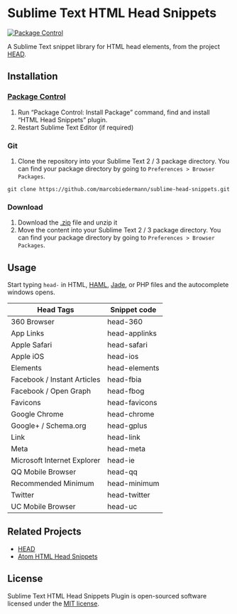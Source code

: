 # Sublime Text HTML Head Snippets

[![Package Control](https://img.shields.io/packagecontrol/dt/HTML%20Head%20Snippets.svg)](https://packagecontrol.io/packages/HTML%20Head%20Snippets)

A Sublime Text snippet library for HTML head elements, from the project [HEAD](https://github.com/joshbuchea/HEAD).

## Installation

### [Package Control](https://packagecontrol.io/)

1. Run “Package Control: Install Package” command, find and install “HTML Head Snippets” plugin.
1. Restart Sublime Text Editor (if required)

### Git

1. Clone the repository into your Sublime Text 2 / 3 package directory. You can find your package directory by going to `Preferences > Browser Packages`.

```
git clone https://github.com/marcobiedermann/sublime-head-snippets.git
```

### Download

1. Download the [.zip](https://github.com/marcobiedermann/sublime-head-snippets/archive/master.zip) file and unzip it
1. Move the content into your Sublime Text 2 / 3 package directory. You can find your package directory by going to `Preferences > Browser Packages`.


## Usage

Start typing `head-` in HTML, [HAML](http://haml.info/), [Jade](http://jade-lang.com/), or PHP files and the autocomplete windows opens.

| Head Tags | Snippet code |
|---|---|
| 360 Browser | head-360 |
| App Links | head-applinks |
| Apple Safari | head-safari |
| Apple iOS | head-ios |
| Elements | head-elements |
| Facebook / Instant Articles | head-fbia |
| Facebook / Open Graph | head-fbog |
| Favicons | head-favicons |
| Google Chrome | head-chrome |
| Google+ / Schema.org | head-gplus |
| Link | head-link |
| Meta | head-meta |
| Microsoft Internet Explorer | head-ie |
| QQ Mobile Browser | head-qq |
| Recommended Minimum | head-minimum |
| Twitter | head-twitter |
| UC Mobile Browser | head-uc |

## Related Projects
* [HEAD](https://github.com/joshbuchea/HEAD)
* [Atom HTML Head Snippets](https://github.com/joshbuchea/atom-html-head-snippets)

## License

Sublime Text HTML Head Snippets Plugin is open-sourced software licensed under the [MIT license](https://opensource.org/licenses/MIT).

